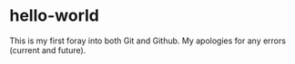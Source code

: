 # hello-world
This is my first foray into both Git and Github. My apologies for any errors (current and future).
